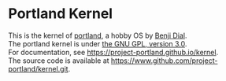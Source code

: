# Portland Kernel
This is the kernel of [portland](https://ww.github.com/project-portland/portland), a hobby OS by [Benji Dial](https://www.github.com/benjidial).  
The portland kernel is under [the GNU GPL, version 3.0](https://www.gnu.org/licenses/gpl-3.0.en.html).  
For documentation, see <https://project-portland.github.io/kernel>.  
The source code is available at <https://www.github.com/project-portland/kernel.git>.
